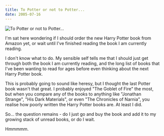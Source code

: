 ```yaml
---
title: To Potter or not to Potter...
date: 2005-07-16
---
```


![To Potter or not to Potter...](https://source.unsplash.com/LuQ2ex5HY3c/1600x900)

I'm sat here wondering if I should order the new Harry Potter book from Amazon yet, or wait until I've finished reading the book I am currently reading.

I don't know what to do. My sensible self tells me that I should just get through both the book I am currently reading, and the long list of books that I've been wanting to read for ages before even thinking about the next Harry Potter book.

This is probably going to sound like heresy, but I thought the last Potter book wasn't that great. I probably enjoyed "The Goblet of Fire" the most, but when you compare any of the books to anything like "Jonathan Strange", "His Dark Materials", or even "The Chronicles of Narnia", you realise how poorly written the Harry Potter books are. At least I did.

So... the question remains - do I just go and buy the book and add it to my growing stack of unread books, or do I wait.

Hmmmmm.